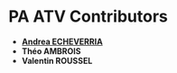 PA ATV Contributors
==================

* **[Andrea ECHEVERRIA](https://github.com/a-echeverria)**
* **Théo AMBROIS**
* **Valentin ROUSSEL**
    